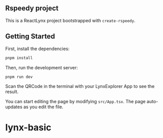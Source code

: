## Rspeedy project

This is a ReactLynx project bootstrapped with `create-rspeedy`.

## Getting Started

First, install the dependencies:

```bash
pnpm install
```

Then, run the development server:

```bash
pnpm run dev
```

Scan the QRCode in the terminal with your LynxExplorer App to see the result.

You can start editing the page by modifying `src/App.tsx`. The page auto-updates as you edit the file.
# lynx-basic
